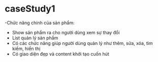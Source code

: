 # caseStudy1
-Chức năng chính của sản phẩm:
+ Show sản phẩm ra cho người dùng xem sự thay đổi
+ List quản lý sản phẩm
+ Có các chức năng giúp người dùng quản lý như thêm, sửa, xóa, tìm kiếm, hiển thị
+ Có giao diện đẹp và content khởi tạo cuốn hút 
